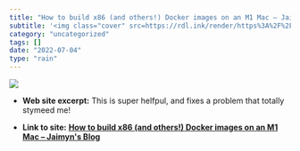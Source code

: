 ```yaml
---
title: "How to build x86 (and others!) Docker images on an M1 Mac – Jaimyn's Blog"
subtitle: '<img class="cover" src=https://rdl.ink/render/https%3A%2F%2Fblog.jaimyn.dev%2Fhow-to-build-multi-arc...'
category: "uncategorized"
tags: []
date: "2022-07-04"
type: "rain"
---
```

<img class="cover" src=https://rdl.ink/render/https%3A%2F%2Fblog.jaimyn.dev%2Fhow-to-build-multi-architecture-docker-images-on-an-m1-mac%2F>



* **Web site excerpt:** This is super helfpul, and fixes a problem that totally stymeed me!

* **Link to site:** **[How to build x86 (and others!) Docker images on an M1 Mac – Jaimyn's Blog](https://blog.jaimyn.dev/how-to-build-multi-architecture-docker-images-on-an-m1-mac/)**